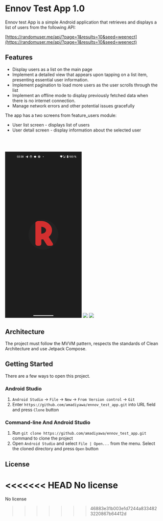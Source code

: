 # Ennov Test App 1.0

Ennov test App is a simple Android application that retrieves and displays a list of users from the following API:

[https://randomuser.me/api/?page=1&results=10&seed=weenect](https://randomuser.me/api/?page=1&results=10&seed=weenect)

## Features

- Display users as a list on the main page
- Implement a detailed view that appears upon tapping on a list item, presenting essential user information.
- Implement pagination to load more users as the user scrolls through the list
- Implement an offline mode to display previously fetched data when there is no internet connection.
- Manage network errors and other potential issues gracefully

The app has a two screens from feature_users module:

- User list screen - displays list of users
- User detail screen - display information about the selected user

<br/><br/>

<p>
  <img src="https://github.com/amadiyawa/ennov_test_app/blob/main/app_screenshots/splash.png" width="250" />
  <img src="misc/image/screen_album_detail.webp" width="250" />
  <img src="misc/image/screen_favorites.webp" width="250" />
</p>

## Architecture

The project must follow the MVVM pattern, respects the standards of Clean Architecture and use Jetpack Compose.

## Getting Started

There are a few ways to open this project.

### Android Studio

1. `Android Studio` -> `File` -> `New` -> `From Version control` -> `Git`
2. Enter `https://github.com/amadiyawa/ennov_test_app.git` into URL field and press `Clone` button

### Command-line And Android Studio

1. Run `git clone https://github.com/amadiyawa/ennov_test_app.git` command to clone the project
2. Open `Android Studio` and select `File | Open...` from the menu. Select the cloned directory and press `Open` button

## License

<<<<<<< HEAD
No license
=======
No license
>>>>>>> 46883e31b003e1d7244a8334823220867b64412d
